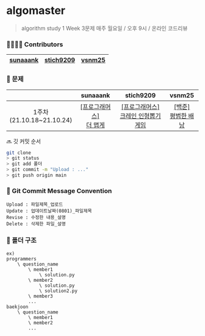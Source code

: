 # algomaster
> algorithm study
> 1 Week 3문제
> 매주 월요일 / 오후 9시 / 온라인 코드리뷰


### 👨‍👩‍👧‍👦 Contributors

| [sunaaank](https://github.com/sunaaank) | [stich9209](https://github.com/stich9209) | [vsnm25](https://github.com/vsnm25) | 
| --------------------------------------------------- | ------------------------------------------- | ---- |



### 📒 문제
|| sunaaank | stich9209 | vsnm25 |
| :-: | :-: | :-: |:-: |
| 1주차<br>(21.10.18~21.10.24) | [[프로그래머스]<br>더 맵게](link) | [[프로그래머스]<br>크레인 인형뽑기 게임](https://programmers.co.kr/learn/courses/30/lessons/64061) | [[백준]<br>평범한 배낭](https://www.acmicpc.net/problem/12865)



🔜 깃 커밋 순서

```bash
git clone
> git status 
> git add 폴더
> git commit -m "Upload : ..."
> git push origin main
```



### 📝 Git Commit Message Convention

```
Upload : 파일제목_업로드
Update : 업데이트날짜(0801)_파일제목 
Revise : 수정한 내용_설명
Delete : 삭제한 파일_설명
```



### 📁 폴더 구조

```
ex)
programmers
	\ question_name
		\ member1
			\ solution.py
		\ member2
			\ solution.py
			\ solution2.py
		\ member3
		...
baekjoon
	\ question_name
		\ member1
		\ member2
		...		
```

  
